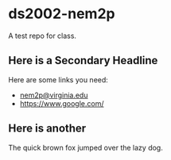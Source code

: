 # ds2002-nem2p

A test repo for class.

## Here is a Secondary Headline

Here are some links you need:

- nem2p@virginia.edu
- https://www.google.com/

## Here is another

The quick brown fox jumped over the lazy dog.
